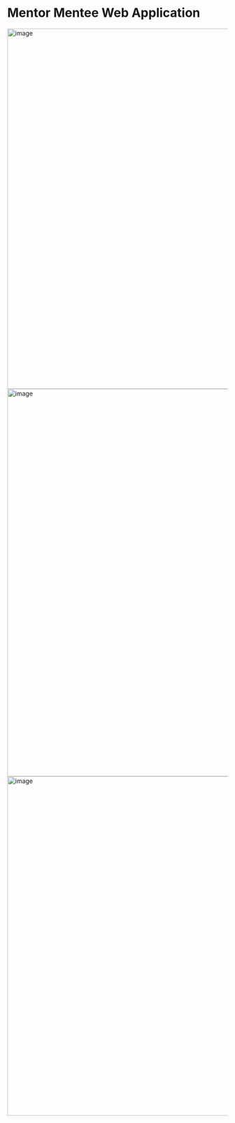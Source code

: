 #  Mentor Mentee Web Application
<img width="1254" height="824" alt="image" src="https://github.com/user-attachments/assets/7ae3614c-bfb5-4c94-ac58-c1e1ca9a894d" />
<img width="1087" height="886" alt="image" src="https://github.com/user-attachments/assets/ffc8e8d4-4f56-43a5-a68b-51e9d3dcaa39" />
<img width="1797" height="776" alt="image" src="https://github.com/user-attachments/assets/3368c1ad-18b6-4069-80ee-f22625f36849" />

